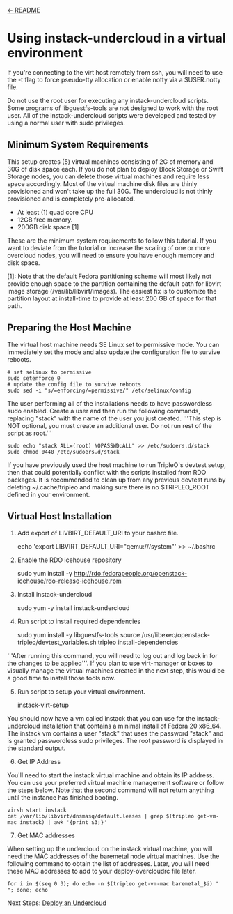 [← README](README.md)

# Using instack-undercloud in a virtual environment

If you're connecting to the virt host remotely from ssh, you will need to use the -t flag to force pseudo-tty allocation
or enable notty via a $USER.notty file.

Do not use the root user for executing any instack-undercloud scripts.  Some programs of libguestfs-tools are not
designed to work with the root user.  All of the instack-undercloud scripts were developed and tested by using a normal
user with sudo privileges.

## Minimum System Requirements

This setup creates (5) virtual machines consisting of 2G of memory and 30G of disk space each. If you do not plan to
deploy Block Storage or Swift Storage nodes, you can delete those virtual machines and require less space accordingly.
Most of the virtual machine disk files are thinly provisioned and won't take up the full 30G. The undercloud is not
thinly provisioned and is completely pre-allocated.

- At least (1) quad core CPU
- 12GB free memory.
- 200GB disk space [1]


These are the minimum system requirements to follow this tutorial.  If you want to deviate from the tutorial or increase
the scaling of one or more overcloud nodes, you will need to ensure you have enough memory and disk space.

[1]: Note that the default Fedora partitioning scheme will most likely not provide enough space to the partition
containing the default path for libvirt image storage (/var/lib/libvirt/images).  The easiest fix is to customize the
partition layout at install-time to provide at least 200 GB of space for that path.

## Preparing the Host Machine

The virtual host machine needs SE Linux set to permissive mode.  You can immediately set the mode and also update the configuration file to survive reboots.

    # set selinux to permissive
    sudo setenforce 0
    # update the config file to survive reboots
    sudo sed -i "s/=enforcing/=permissive/" /etc/selinux/config

The user performing all of the installations needs to have passwordless sudo enabled.  Create a user and then run the
following commands, replacing "stack" with the name of the user you just created. '''This step is NOT optional, you must
create an additional user. Do not run rest of the script as root.'''

    sudo echo "stack ALL=(root) NOPASSWD:ALL" >> /etc/sudoers.d/stack
    sudo chmod 0440 /etc/sudoers.d/stack

If you have previously used the host machine to run TripleO's devtest setup, then that could potentially conflict with
the scripts installed from RDO packages. It is recommended to clean up from any previous devtest runs by deleting
~/.cache/tripleo and making sure there is no $TRIPLEO_ROOT defined in your environment.

## Virtual Host Installation
1. Add export of LIVBIRT_DEFAULT_URI to your bashrc file.

    echo 'export LIBVIRT_DEFAULT_URI="qemu:///system"' >> ~/.bashrc

2. Enable the RDO icehouse repository

    sudo yum install -y http://rdo.fedorapeople.org/openstack-icehouse/rdo-release-icehouse.rpm

3. Install instack-undercloud

    sudo yum -y install instack-undercloud

4. Run script to install required dependencies

    sudo yum install -y libguestfs-tools
    source /usr/libexec/openstack-tripleo/devtest_variables.sh
    tripleo install-dependencies

'''After running this command, you will need to log out and log back in for the changes to be applied'''.  If you plan to
use virt-manager or boxes to visually manage the virtual machines created in the next step, this would be a good time
to install those tools now.

5. Run script to setup your virtual environment.

    instack-virt-setup

You should now have a vm called instack that you can use for the instack-undercloud installation that contains a minimal
install of Fedora 20 x86_64.  The instack vm contains a user "stack" that uses the password "stack" and is granted
passwordless sudo privileges. The root password is displayed in the standard output.

6. Get IP Address

You'll need to start the instack virtual machine and obtain its IP address.  You can use your preferred virtual machine
management software or follow the steps below.  Note that the second command will not return anything until the instance
has finished booting.

    virsh start instack
    cat /var/lib/libvirt/dnsmasq/default.leases | grep $(tripleo get-vm-mac instack) | awk '{print $3;}'

7. Get MAC addresses

When setting up the undercloud on the instack virtual machine, you will need the MAC addresses of the baremetal node
virtual machines.  Use the following command to obtain the list of addresses. Later,  you will need these MAC addresses
to add to your deploy-overcloudrc file later.

    for i in $(seq 0 3); do echo -n $(tripleo get-vm-mac baremetal_$i) " "; done; echo

Next Steps: [Deploy an Undercloud](README-deploy-undercloud.md)
